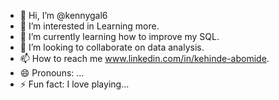 - 👋 Hi, I’m @kennygal6
- 👀 I’m interested in Learning more.
- 🌱 I’m currently learning how to improve my SQL.
- 💞️ I’m looking to collaborate on data analysis.
- 📫 How to reach me www.linkedin.com/in/kehinde-abomide.
- 😄 Pronouns: ...
- ⚡ Fun fact: I love playing...

<!---
kennygal6/kennygal6 is a ✨ special ✨ repository because its `README.md` (this file) appears on your GitHub profile.
You can click the Preview link to take a look at your changes.
--->
